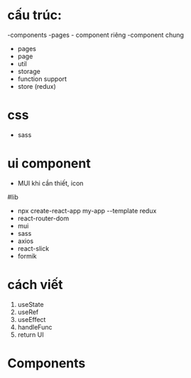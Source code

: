 # cấu trúc:

-components
-pages - component riêng
-component chung

- pages
- page
- util
- storage
- function support
- store (redux)

# css

- sass

# ui component

- MUI khi cần thiết, icon

#lib

- npx create-react-app my-app --template redux
- react-router-dom
- mui
- sass
- axios
- react-slick
- formik

# cách viết

1. useState
2. useRef
3. useEffect
4. handleFunc
5. return UI

# Components
